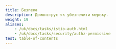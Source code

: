 ```yaml
---
title: Безпека
description: Демонструє як убезпечити мережу.
weight: 19
aliases:
    - /uk/docs/tasks/istio-auth.html
    - /uk/docs/tasks/security/authz-permissive
test: table-of-contents
---
```

